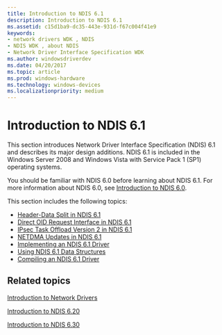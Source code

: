 ```yaml
---
title: Introduction to NDIS 6.1
description: Introduction to NDIS 6.1
ms.assetid: c15d1ba9-dc35-443e-931d-f67c004f41e9
keywords:
- network drivers WDK , NDIS
- NDIS WDK , about NDIS
- Network Driver Interface Specification WDK
ms.author: windowsdriverdev
ms.date: 04/20/2017
ms.topic: article
ms.prod: windows-hardware
ms.technology: windows-devices
ms.localizationpriority: medium
---
```


# Introduction to NDIS 6.1





This section introduces Network Driver Interface Specification (NDIS) 6.1 and describes its major design additions. NDIS 6.1 is included in the Windows Server 2008 and Windows Vista with Service Pack 1 (SP1) operating systems.

You should be familiar with NDIS 6.0 before learning about NDIS 6.1. For more information about NDIS 6.0, see [Introduction to NDIS 6.0](introduction-to-ndis-6-0.md).

This section includes the following topics:

-   [Header-Data Split in NDIS 6.1](header-data-split-in-ndis-6-1.md)
-   [Direct OID Request Interface in NDIS 6.1](direct-oid-request-interface-in-ndis-6-1.md)
-   [IPsec Task Offload Version 2 in NDIS 6.1](ipsec-task-offload-version-2-in-ndis-6-1.md)
-   [NETDMA Updates in NDIS 6.1](netdma-updates-in-ndis-6-1.md)
-   [Implementing an NDIS 6.1 Driver](implementing-an-ndis-6-1-driver.md)
-   [Using NDIS 6.1 Data Structures](using-ndis-6-1-data-structures.md)
-   [Compiling an NDIS 6.1 Driver](compiling-an-ndis-6-1-driver.md)

## Related topics


[Introduction to Network Drivers](introduction-to-network-drivers.md)

[Introduction to NDIS 6.20](introduction-to-ndis-6-20.md)

[Introduction to NDIS 6.30](introduction-to-ndis-6-30.md)

 

 







